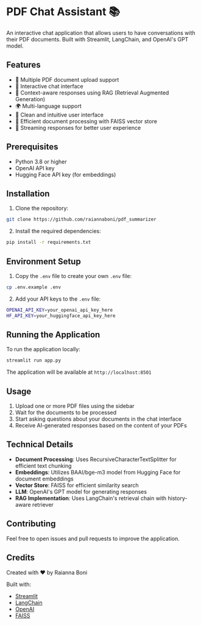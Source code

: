 # PDF Chat Assistant 📚

An interactive chat application that allows users to have conversations with their PDF documents. Built with Streamlit, LangChain, and OpenAI's GPT model.

## Features

- 📄 Multiple PDF document upload support
- 💬 Interactive chat interface
- 🤖 Context-aware responses using RAG (Retrieval Augmented Generation)
- 🌍 Multi-language support
- 🎨 Clean and intuitive user interface
- 💾 Efficient document processing with FAISS vector store
- 🔄 Streaming responses for better user experience

## Prerequisites

- Python 3.8 or higher
- OpenAI API key
- Hugging Face API key (for embeddings)

## Installation

1. Clone the repository:
```bash
git clone https://github.com/raiannaboni/pdf_summarizer
```

2. Install the required dependencies:
```bash
pip install -r requirements.txt
```

## Environment Setup

1. Copy the `.env` file to create your own `.env` file:
```bash
cp .env.example .env
```

2. Add your API keys to the `.env` file:
```bash
OPENAI_API_KEY=your_openai_api_key_here
HF_API_KEY=your_huggingface_api_key_here
```

## Running the Application

To run the application locally:

```bash
streamlit run app.py
```

The application will be available at `http://localhost:8501`

## Usage

1. Upload one or more PDF files using the sidebar
2. Wait for the documents to be processed
3. Start asking questions about your documents in the chat interface
4. Receive AI-generated responses based on the content of your PDFs

## Technical Details

- **Document Processing**: Uses RecursiveCharacterTextSplitter for efficient text chunking
- **Embeddings**: Utilizes BAAI/bge-m3 model from Hugging Face for document embeddings
- **Vector Store**: FAISS for efficient similarity search
- **LLM**: OpenAI's GPT model for generating responses
- **RAG Implementation**: Uses LangChain's retrieval chain with history-aware retriever

## Contributing

Feel free to open issues and pull requests to improve the application.

## Credits

Created with ❤️ by Raianna Boni

Built with:
- [Streamlit](https://streamlit.io/)
- [LangChain](https://python.langchain.com/)
- [OpenAI](https://openai.com/)
- [FAISS](https://github.com/facebookresearch/faiss)
